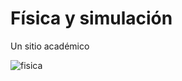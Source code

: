 # Física y simulación

Un sitio académico

![fisica](https://github.com/beztao01/fisica/assets/51276791/d56ae029-f2da-4946-b3da-7ccc8e106aeb)
